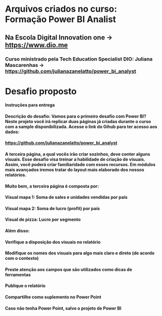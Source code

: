# Arquivos criados no curso: Formação Power BI Analist
## Na Escola Digital Innovation one -> https://www.dio.me
### Curso ministrado pela Tech Education Specialist DIO: Juliana Mascarenhas -> https://github.com/julianazanelatto/power_bi_analyst

# Desafio proposto
#### Instruções para entrega
#### Descrição do desafio: Vamos para o primeiro desafio com Power BI? Neste projeto você irá replicar duas páginas já criadas durante o curso com a sample disponibilizada. Acesse o link do Gihub para ter acesso aos dados: 
#### 
#### https://github.com/julianazanelatto/power_bi_analyst 
#### 
#### A terceira página, a qual vocês irão criar sozinhos, deve conter alguns visuais. Esse desafio visa treinar a habilidade de criação de visuais. Assim, você poderá criar familiaridade com esses recursos. Em módulos mais avançados iremos tratar do layout mais elaborado dos nossos relatórios.  
#### 
#### Muito bem, a terceira página é composta por: 
#### 
#### Visual mapa 1: Soma de sales e unidades vendidas por país 
#### 
#### Visual mapa 2: Soma de lucro (profit) por país 
#### 
#### Visual de pizza: Lucro por segmento 
#### 
####  
#### 
#### Além disso: 
#### 
#### Verifique a disposição dos visuais no relatório 
#### 
#### Modifique os nomes dos visuais para algo mais claro e direto (de acordo com o contexto) 
#### 
#### Preste atenção aos campos que são utilizados como dicas de ferramentas  
#### 
#### Publique o relatório 
#### 
#### Compartilhe como suplemento no Power Point 
#### 
#### Caso não tenha Power Point, salve o projeto de Power BI  
